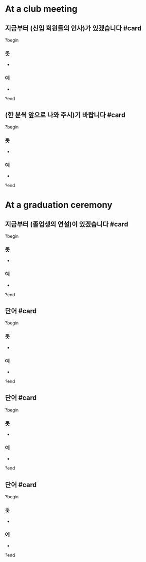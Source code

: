 # At a club meeting
## 지금부터 (신입 회원들의 인사)가 있겠습니다 #card
?begin
### 뜻
-
### 예
-
?end

## (한 분씩 앞으로 나와 주시)기 바랍니다 #card
?begin
### 뜻
-
### 예
-
?end

# At a graduation ceremony
## 지금부터 (졸업생의 연설)이 있겠습니다 #card
?begin
### 뜻
-
### 예
-
?end

## 단어 #card
?begin
### 뜻
-
### 예
-
?end

## 단어 #card
?begin
### 뜻
-
### 예
-
?end

## 단어 #card
?begin
### 뜻
-
### 예
-
?end